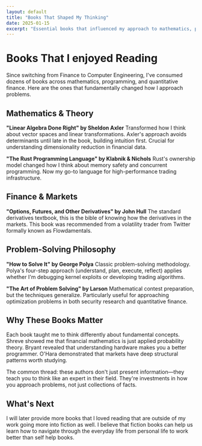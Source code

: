 ```yaml
---
layout: default
title: "Books That Shaped My Thinking"
date: 2025-01-15
excerpt: "Essential books that influenced my approach to mathematics, programming, finance, and problem-solving - from foundational texts to practical guides."
---
```


# Books That I enjoyed Reading

Since switching from Finance to Computer Engineering, I've consumed dozens of books across mathematics, programming, and quantitative finance. Here are the ones that fundamentally changed how I approach problems.

## Mathematics & Theory

**"Linear Algebra Done Right" by Sheldon Axler**
Transformed how I think about vector spaces and linear transformations. Axler's approach avoids determinants until late in the book, building intuition first. Crucial for understanding dimensionality reduction in financial data.

**"The Rust Programming Language" by Klabnik & Nichols**
Rust's ownership model changed how I think about memory safety and concurrent programming. Now my go-to language for high-performance trading infrastructure.

## Finance & Markets

**"Options, Futures, and Other Derivatives" by John Hull**
The standard derivatives textbook, this is the bible of knowing how the derivatives in the markets. This book was recommended from a volatility trader from Twitter formally known as Flowdamentals.

## Problem-Solving Philosophy

**"How to Solve It" by George Polya**
Classic problem-solving methodology. Polya's four-step approach (understand, plan, execute, reflect) applies whether I'm debugging kernel exploits or developing trading algorithms.

**"The Art of Problem Solving" by Larson**
Mathematical contest preparation, but the techniques generalize. Particularly useful for approaching optimization problems in both security research and quantitative finance.

## Why These Books Matter

Each book taught me to think differently about fundamental concepts. Shreve showed me that financial mathematics is just applied probability theory. Bryant revealed that understanding hardware makes you a better programmer. O'Hara demonstrated that markets have deep structural patterns worth studying.

The common thread: these authors don't just present information—they teach you to think like an expert in their field. They're investments in how you approach problems, not just collections of facts.

## What's Next

I will later provide more books that I loved reading that are outside of my work going more into fiction as well. I believe that fiction books can help us learn how to navigate through the everyday life from personal life to work better than self help books. 
